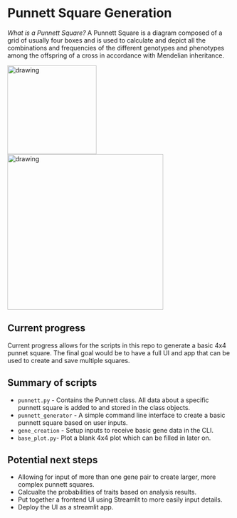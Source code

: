 # Punnett Square Generation
_What is a Punnett Square?_ A Punnett Square is a diagram composed of a grid of usually four boxes and is used to calculate and depict all the combinations and frequencies of the different genotypes and phenotypes among the offspring of a cross in accordance with Mendelian inheritance.

<img src="https://github.com/J-Cancelliere/punnett-square-generator/blob/readme-updates/images/example_square1.jpg" alt="drawing" style="width:200px;" class = "center"/>

<img src="https://github.com/J-Cancelliere/punnett-square-generator/blob/readme-updates/images/example_square2.jpg" alt="drawing" style="width:350px;" class = "center"/>


## Current progress
Current progress allows for the scripts in this repo to generate a basic 4x4 punnet square. The final goal would be to have a full UI and app that can be used to create and save multiple squares.

## Summary of scripts
- `punnett.py` - Contains the Punnett class. All data about a specific punnett square is added to and stored in the class objects.
- `punnett_generator` - A simple command line interface to create a basic punnett square based on user inputs.
- `gene_creation` - Setup inputs to receive basic gene data in the CLI.
- `base_plot.py`- Plot a blank 4x4 plot which can be filled in later on.

## Potential next steps
- Allowing for input of more than one gene pair to create larger, more complex punnett squares.
- Calcualte the probabilities of traits based on analysis results.
- Put together a frontend UI using Streamlit to more easily input details.
- Deploy the UI as a streamlit app.
